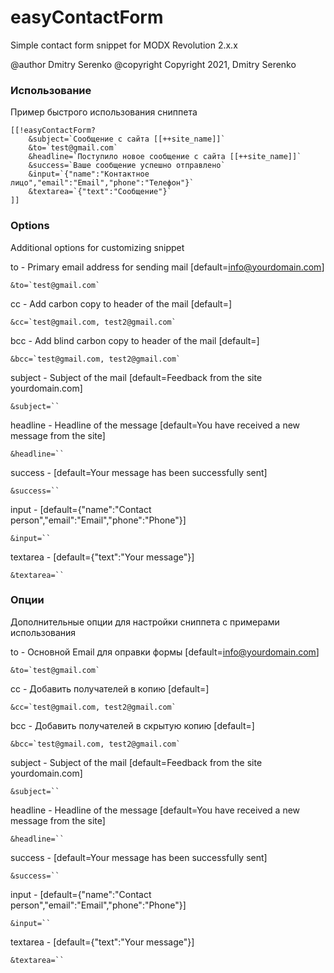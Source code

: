 # easyContactForm

Simple contact form snippet for MODX Revolution 2.x.x

@author Dmitry Serenko
@copyright Copyright 2021, Dmitry Serenko

### Использование

Пример быстрого использования сниппета

```shell
[[!easyContactForm?
    &subject=`Сообщение с сайта [[++site_name]]`
    &to=`test@gmail.com`
    &headline=`Поступило новое сообщение с сайта [[++site_name]]`
    &success=`Ваше сообщение успешно отправлено`
    &input=`{"name":"Контактное лицо","email":"Email","phone":"Телефон"}`
    &textarea=`{"text":"Сообщение"}`
]]
```

### Options

Additional options for customizing snippet

to - Primary email address for sending mail [default=info@yourdomain.com]
```shell
&to=`test@gmail.com`
```
cc - Add carbon copy to header of the mail [default=]
```shell
&cc=`test@gmail.com, test2@gmail.com`
```
bcc - Add blind carbon copy to header of the mail [default=]
```shell
&bcc=`test@gmail.com, test2@gmail.com`
```
subject - Subject of the mail [default=Feedback from the site yourdomain.com]
```shell
&subject=``
```
headline - Headline of the message [default=You have received a new message from the site]
```shell
&headline=``
```
success - [default=Your message has been successfully sent]
```shell
&success=``
```
input - [default={"name":"Contact person","email":"Email","phone":"Phone"}]
```shell
&input=``
```
textarea - [default={"text":"Your message"}]
```shell
&textarea=``
```

### Опции

Дополнительные опции для настройки сниппета с примерами использования

to - Основной Email для оправки формы [default=info@yourdomain.com]
```shell
&to=`test@gmail.com`
```
cc - Добавить получателей в копию [default=]
```shell
&cc=`test@gmail.com, test2@gmail.com`
```
bcc - Добавить получателей в скрытую копию [default=]
```shell
&bcc=`test@gmail.com, test2@gmail.com`
```
subject - Subject of the mail [default=Feedback from the site yourdomain.com]
```shell
&subject=``
```
headline - Headline of the message [default=You have received a new message from the site]
```shell
&headline=``
```
success - [default=Your message has been successfully sent]
```shell
&success=``
```
input - [default={"name":"Contact person","email":"Email","phone":"Phone"}]
```shell
&input=``
```
textarea - [default={"text":"Your message"}]
```shell
&textarea=``
```

